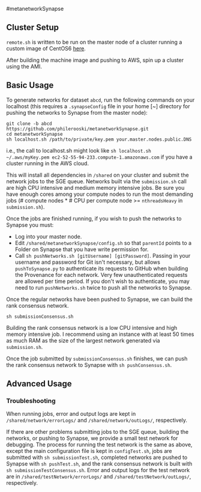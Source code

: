 #metanetworkSynapse

## Cluster Setup

`remote.sh` is written to be run on the master node of a cluster running a custom image of CentOS6 [here](https://github.com/Sage-Bionetworks/CommonCompute).

After building the machine image and pushing to AWS, spin up a cluster using the AMI.

## Basic Usage
To generate networks for dataset `abcd`, run the following commands on your localhost (this requires a `.synapseConfig` file in your home [~] directory for pushing the networks to Synapse from the master node):

```
git clone -b abcd https://github.com/philerooski/metanetworkSynapse.git
cd metanetworkSynapse
sh localhost.sh /path/to/private/key.pem your.master.nodes.public.DNS
```

i.e., the call to localhost.sh might look like `sh localhost.sh ~/.aws/myKey.pem ec2-52-55-94-233.compute-1.amazonaws.com` if you have a cluster running in the AWS cloud.

This will install all dependencies in `/shared` on your cluster and submit the network jobs to the SGE queue. Networks built via the `submission.sh` call are high CPU intensive and medium memory intensive jobs. Be sure you have enough cores among your compute nodes to run the most demanding jobs (# compute nodes * # CPU per compute node >= `nthreadsHeavy` in `submission.sh`).

Once the jobs are finished running, if you wish to push the networks to Synapse you must: 

* Log into your master node. 
* Edit `/shared/metanetworkSynapse/config.sh` so that `parentId` points to a Folder on Synapse that you have write permission for.
* Call `sh pushNetworks.sh [gitUsername] [gitPassword]`. Passing in your username and password for Git isn't necessary, but allows `pushToSynapse.py` to authenticate its requests to GitHub when building the Provenance for each network. Very few unauthenticated requests are allowed per time period. If you don't wish to authenticate, you may need to run `pushNetworks.sh` twice to push all the networks to Synapse.

Once the regular networks have been pushed to Synapse, we can build the rank consensus network.

```
sh submissionConsensus.sh
```

Building the rank consensus network is a low CPU intensive and high memory intensive job. I recommend using an instance with at least 50 times as much RAM as the size of the largest network generated via `submission.sh`. 

Once the job submitted by `submissionConsensus.sh` finishes, we can push the rank consensus network to Synapse with `sh pushConsensus.sh`.

## Advanced Usage

### Troubleshooting

When running jobs, error and output logs are kept in `/shared/network/errorLogs/` and `/shared/network/outLogs/`, respectively.

If there are other problems submitting jobs to the SGE queue, building the networks, or pushing to Synapse, we provide a small test network for debugging. The process for running the test network is the same as above, except the main configuration file is kept in `configTest.sh`, jobs are submitted with `sh submissionTest.sh`, completed networks are pushed to Synapse with `sh pushTest.sh`, and the rank consensus network is built with `sh submissionTestConsensus.sh`. Error and output logs for the test network are in `/shared/testNetwork/errorLogs/` and `/shared/testNetwork/outLogs/`, respectively.
